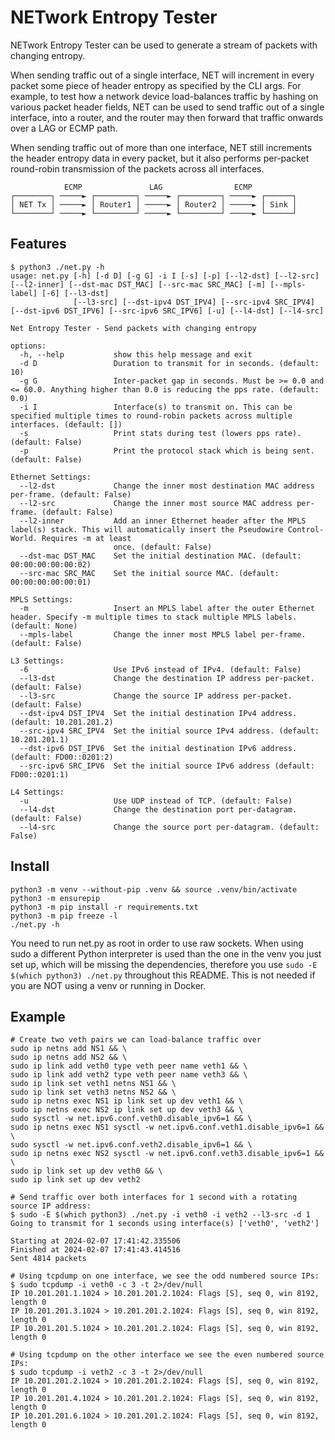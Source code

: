 # NETwork Entropy Tester

NETwork Entropy Tester can be used to generate a stream of packets with changing entropy.

When sending traffic out of a single interface, NET will increment in every packet some piece of header entropy as specified by the CLI args. For example, to test how a network device load-balances traffic by hashing on various packet header fields, NET can be used to send traffic out of a single interface, into a router, and the router may then forward that traffic onwards over a LAG or ECMP path.

When sending traffic out of more than one interface, NET still increments the header entropy data in every packet, but it also performs per-packet round-robin transmission of the packets across all interfaces.

```text
            ECMP               LAG                ECMP
┌────────┐ ─────► ┌─────────┐ ─────► ┌─────────┐ ─────► ┌──────┐
│ NET Tx │ ─────► │ Router1 │ ─────► │ Router2 │ ─────► │ Sink │
└────────┘ ─────► └─────────┘ ─────► └─────────┘ ─────► └──────┘
```

## Features

```shell
$ python3 ./net.py -h
usage: net.py [-h] [-d D] [-g G] -i I [-s] [-p] [--l2-dst] [--l2-src] [--l2-inner] [--dst-mac DST_MAC] [--src-mac SRC_MAC] [-m] [--mpls-label] [-6] [--l3-dst]
              [--l3-src] [--dst-ipv4 DST_IPV4] [--src-ipv4 SRC_IPV4] [--dst-ipv6 DST_IPV6] [--src-ipv6 SRC_IPV6] [-u] [--l4-dst] [--l4-src]

Net Entropy Tester - Send packets with changing entropy

options:
  -h, --help           show this help message and exit
  -d D                 Duration to transmit for in seconds. (default: 10)
  -g G                 Inter-packet gap in seconds. Must be >= 0.0 and <= 60.0. Anything higher than 0.0 is reducing the pps rate. (default: 0.0)
  -i I                 Interface(s) to transmit on. This can be specified multiple times to round-robin packets across multiple interfaces. (default: [])
  -s                   Print stats during test (lowers pps rate). (default: False)
  -p                   Print the protocol stack which is being sent. (default: False)

Ethernet Settings:
  --l2-dst             Change the inner most destination MAC address per-frame. (default: False)
  --l2-src             Change the inner most source MAC address per-frame. (default: False)
  --l2-inner           Add an inner Ethernet header after the MPLS label(s) stack. This will automatically insert the Pseudowire Control-World. Requires -m at least
                       once. (default: False)
  --dst-mac DST_MAC    Set the initial destination MAC. (default: 00:00:00:00:00:02)
  --src-mac SRC_MAC    Set the initial source MAC. (default: 00:00:00:00:00:01)

MPLS Settings:
  -m                   Insert an MPLS label after the outer Ethernet header. Specify -m multiple times to stack multiple MPLS labels. (default: None)
  --mpls-label         Change the inner most MPLS label per-frame. (default: False)

L3 Settings:
  -6                   Use IPv6 instead of IPv4. (default: False)
  --l3-dst             Change the destination IP address per-packet. (default: False)
  --l3-src             Change the source IP address per-packet. (default: False)
  --dst-ipv4 DST_IPV4  Set the initial destination IPv4 address. (default: 10.201.201.2)
  --src-ipv4 SRC_IPV4  Set the initial source IPv4 address. (default: 10.201.201.1)
  --dst-ipv6 DST_IPV6  Set the initial destination IPv6 address. (default: FD00::0201:2)
  --src-ipv6 SRC_IPV6  Set the initial source IPv6 address (default: FD00::0201:1)

L4 Settings:
  -u                   Use UDP instead of TCP. (default: False)
  --l4-dst             Change the destination port per-datagram. (default: False)
  --l4-src             Change the source port per-datagram. (default: False)
```

## Install

```shell
python3 -m venv --without-pip .venv && source .venv/bin/activate
python3 -m ensurepip
python3 -m pip install -r requirements.txt
python3 -m pip freeze -l
./net.py -h
```

You need to run net.py as root in order to use raw sockets. When using sudo a different Python interpreter is used than the one in the venv you just set up, which will be missing the dependencies, therefore you use `sudo -E $(which python3) ./net.py` throughout this README. This is not needed if you are NOT using a venv or running in Docker.

## Example

```shell
# Create two veth pairs we can load-balance traffic over
sudo ip netns add NS1 && \
sudo ip netns add NS2 && \
sudo ip link add veth0 type veth peer name veth1 && \
sudo ip link add veth2 type veth peer name veth3 && \
sudo ip link set veth1 netns NS1 && \
sudo ip link set veth3 netns NS2 && \
sudo ip netns exec NS1 ip link set up dev veth1 && \
sudo ip netns exec NS2 ip link set up dev veth3 && \
sudo sysctl -w net.ipv6.conf.veth0.disable_ipv6=1 && \
sudo ip netns exec NS1 sysctl -w net.ipv6.conf.veth1.disable_ipv6=1 && \
sudo sysctl -w net.ipv6.conf.veth2.disable_ipv6=1 && \
sudo ip netns exec NS2 sysctl -w net.ipv6.conf.veth3.disable_ipv6=1 && \
sudo ip link set up dev veth0 && \
sudo ip link set up dev veth2

# Send traffic over both interfaces for 1 second with a rotating source IP address:
$ sudo -E $(which python3) ./net.py -i veth0 -i veth2 --l3-src -d 1
Going to transmit for 1 seconds using interface(s) ['veth0', 'veth2']

Starting at 2024-02-07 17:41:42.335506
Finished at 2024-02-07 17:41:43.414516
Sent 4814 packets

# Using tcpdump on one interface, we see the odd numbered source IPs:
$ sudo tcpdump -i veth0 -c 3 -t 2>/dev/null
IP 10.201.201.1.1024 > 10.201.201.2.1024: Flags [S], seq 0, win 8192, length 0
IP 10.201.201.3.1024 > 10.201.201.2.1024: Flags [S], seq 0, win 8192, length 0
IP 10.201.201.5.1024 > 10.201.201.2.1024: Flags [S], seq 0, win 8192, length 0

# Using tcpdump on the other interface we see the even numbered source IPs:
$ sudo tcpdump -i veth2 -c 3 -t 2>/dev/null
IP 10.201.201.2.1024 > 10.201.201.2.1024: Flags [S], seq 0, win 8192, length 0
IP 10.201.201.4.1024 > 10.201.201.2.1024: Flags [S], seq 0, win 8192, length 0
IP 10.201.201.6.1024 > 10.201.201.2.1024: Flags [S], seq 0, win 8192, length 0
```
